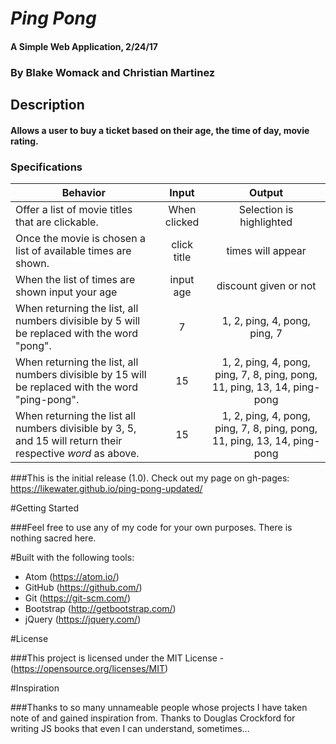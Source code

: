 # _Ping Pong_

#### A Simple Web Application, 2/24/17

### By Blake Womack and Christian Martinez

## Description

#### Allows a user to buy a ticket based on their age, the time of day, movie rating.

### Specifications

| Behavior |   Input   |   Output   |
|----------|:---------:|:----------:|
| Offer a list of movie titles that are clickable. | When clicked | Selection is highlighted |
| Once the movie is chosen a list of available times are shown.| click title | times will appear |
| When the list of times are shown input your age| input age | discount given or not |
| When returning the list, all numbers divisible by 5 will be replaced with the word "pong". | 7  | 1, 2, ping, 4, pong, ping, 7 |
| When returning the list, all numbers divisible by 15 will be replaced with the word "ping-pong". | 15 | 1, 2, ping, 4, pong, ping, 7, 8, ping, pong, 11, ping, 13, 14, ping-pong|
| When returning the list all numbers divisible by 3, 5, and 15 will return their respective *word* as above. | 15 | 1, 2, ping, 4, pong, ping, 7, 8, ping, pong, 11, ping, 13, 14, ping-pong |

###This is the initial release (1.0). Check out my page on gh-pages: https://likewater.github.io/ping-pong-updated/

#Getting Started

###Feel free to use any of my code for your own purposes. There is nothing sacred here.

#Built with the following tools:

* Atom (https://atom.io/)
* GitHub (https://github.com/)
* Git (https://git-scm.com/)
* Bootstrap (http://getbootstrap.com/)
* jQuery (https://jquery.com/)

#License

###This project is licensed under the MIT License - (https://opensource.org/licenses/MIT)

#Inspiration

###Thanks to so many unnameable people whose projects I have taken note of and gained inspiration from. Thanks to Douglas Crockford for writing JS books that even I can understand, sometimes...
